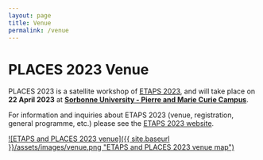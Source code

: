 ```yaml
---
layout: page
title: Venue
permalink: /venue
---
```


# PLACES 2023 Venue

PLACES 2023 is a satellite workshop of [ETAPS 2023](https://etaps.org/2023), and
will take place on **22 April 2023** at
**[Sorbonne University - Pierre and Marie Curie Campus](https://goo.gl/maps/aLGvMrzhmTMVEyPNA)**.

For information and inquiries about ETAPS 2023 (venue, registration, general
programme, etc.) please see the [ETAPS 2023 website](https://etaps.org/2023).

[![ETAPS and PLACES 2023 venue]({{ site.baseurl }}/assets/images/venue.png "ETAPS and PLACES 2023 venue map")](https://goo.gl/maps/aLGvMrzhmTMVEyPNA)